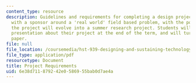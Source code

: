 ```yaml
---
content_type: resource
description: Guidelines and requirements for completing a design project in collaboration
  with a sponsor around a 'real world' field based problem, with the possibility that
  the project will evolve into a summer research project. Students will give an oral
  presentation about their project at the end of the term, and will turn in a final
  paper.
file: null
file_location: /coursemedia/hst-939-designing-and-sustaining-technology-innovation-for-global-health-practice-spring-2008/6e38d711879242e0586955bab0d7ae4a_project_reqs.pdf
file_type: application/pdf
resourcetype: Document
title: Project Requirements
uid: 6e38d711-8792-42e0-5869-55bab0d7ae4a
---
```

